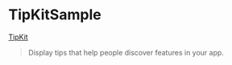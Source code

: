# TipKitSample

[TipKit](https://developer.apple.com/documentation/TipKit)
>Display tips that help people discover features in your app.

